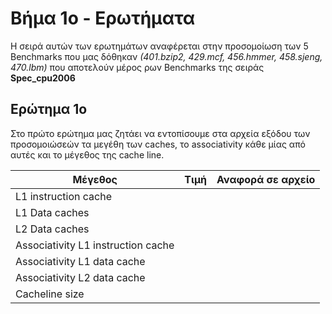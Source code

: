 # Βήμα 1ο - Ερωτήματα

Η σειρά αυτών των ερωτημάτων αναφέρεται στην προσομοίωση των 5 Benchmarks που μας δόθηκαν
_(401.bzip2, 429.mcf, 456.hmmer, 458.sjeng, 470.lbm)_ που αποτελούν μέρος ρων Benchmarks της σειράς **Spec_cpu2006**

## Ερώτημα 1ο

Στο πρώτο ερώτημα μας ζητάει να εντοπίσουμε στα αρχεία εξόδου των προσομοιώσεών τα μεγέθη των caches, το associativity κάθε μίας από αυτές και το μέγεθος της cache line.

Μέγεθος | Τιμή | Αναφορά σε αρχείο
----------------- | ----- | ------------------
L1 instruction cache | |
L1 Data caches  | |
L2 Data caches  | |
Associativity L1 instruction cache  | |
Associativity L1 data cache | |
Associativity L2 data cache | |
Cacheline size  | |
